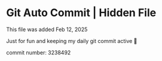 # Git Auto Commit | Hidden File

This file was added Feb 12, 2025

Just for fun and keeping my daily git commit active 🤪

commit number: 3238492
